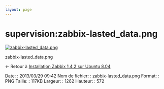 ```yaml
---
layout: page
---
```


supervision:zabbix-lasted\_data.png
===================================

[![zabbix-lasted\_data.png](..//assets/media/supervision/zabbix-lasted_data.png@cache=&w=900&h=407 "zabbix-lasted_data.png")](..//assets/media/supervision/zabbix-lasted_data.png@cache= "Afficher le fichier original")

zabbix-lasted\_data.png

← Retour à [Installation Zabbix 1.4.2 sur Ubuntu
8.04](../../zabbix/zabbix-ubuntu-install-old.html "zabbix:zabbix-ubuntu-install-old")

Date:
:   2013/03/29 09:42
Nom de fichier:
:   zabbix-lasted\_data.png
Format:
:   PNG
Taille:
:   117KB
Largeur:
:   1262
Hauteur:
:   572

